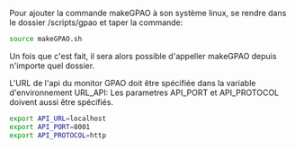 Pour ajouter la commande makeGPAO à son système linux, se rendre dans le dossier /scripts/gpao et taper la commande:
```bash
source makeGPAO.sh
```
Un fois que c'est fait, il sera alors possible d'appeller makeGPAO depuis n'importe quel dossier.

L'URL de l'api du monitor GPAO doit être spécifiée dans la variable d'environnement URL_API:
Les parametres API_PORT et API_PROTOCOL doivent aussi être spécifiés.
```bash
export API_URL=localhost
export API_PORT=8001
export API_PROTOCOL=http
```

